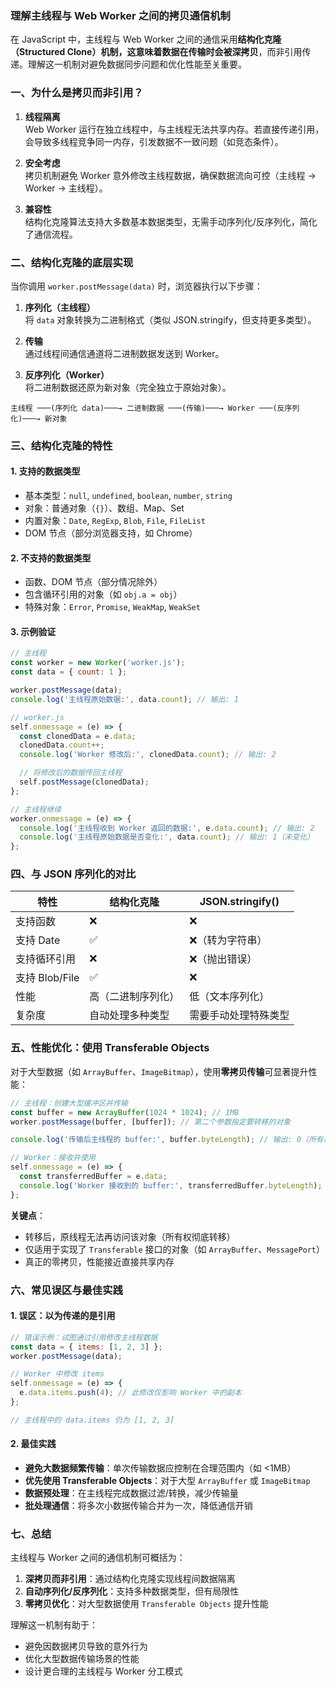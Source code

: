 ### 理解主线程与 Web Worker 之间的**拷贝通信机制**

在 JavaScript 中，主线程与 Web Worker 之间的通信采用**结构化克隆（Structured Clone）**机制，这意味着数据在传输时会被**深拷贝**，而非引用传递。理解这一机制对避免数据同步问题和优化性能至关重要。

### 一、为什么是拷贝而非引用？

1. **线程隔离**  
   Web Worker 运行在独立线程中，与主线程无法共享内存。若直接传递引用，会导致多线程竞争同一内存，引发数据不一致问题（如竞态条件）。

2. **安全考虑**  
   拷贝机制避免 Worker 意外修改主线程数据，确保数据流向可控（主线程 → Worker → 主线程）。

3. **兼容性**  
   结构化克隆算法支持大多数基本数据类型，无需手动序列化/反序列化，简化了通信流程。

### 二、结构化克隆的底层实现

当你调用 `worker.postMessage(data)` 时，浏览器执行以下步骤：

1. **序列化（主线程）**  
   将 `data` 对象转换为二进制格式（类似 JSON.stringify，但支持更多类型）。

2. **传输**  
   通过线程间通信通道将二进制数据发送到 Worker。

3. **反序列化（Worker）**  
   将二进制数据还原为新对象（完全独立于原始对象）。

```plaintext
主线程 ───(序列化 data)───→ 二进制数据 ───(传输)───→ Worker ───(反序列化)───→ 新对象
```

### 三、结构化克隆的特性

#### 1. **支持的数据类型**

- 基本类型：`null`, `undefined`, `boolean`, `number`, `string`
- 对象：普通对象（`{}`）、数组、Map、Set
- 内置对象：`Date`, `RegExp`, `Blob`, `File`, `FileList`
- DOM 节点（部分浏览器支持，如 Chrome）

#### 2. **不支持的数据类型**

- 函数、DOM 节点（部分情况除外）
- 包含循环引用的对象（如 `obj.a = obj`）
- 特殊对象：`Error`, `Promise`, `WeakMap`, `WeakSet`

#### 3. **示例验证**

```javascript
// 主线程
const worker = new Worker('worker.js');
const data = { count: 1 };

worker.postMessage(data);
console.log('主线程原始数据:', data.count); // 输出: 1

// worker.js
self.onmessage = (e) => {
  const clonedData = e.data;
  clonedData.count++;
  console.log('Worker 修改后:', clonedData.count); // 输出: 2

  // 将修改后的数据传回主线程
  self.postMessage(clonedData);
};

// 主线程继续
worker.onmessage = (e) => {
  console.log('主线程收到 Worker 返回的数据:', e.data.count); // 输出: 2
  console.log('主线程原始数据是否变化:', data.count); // 输出: 1（未变化）
};
```

### 四、与 JSON 序列化的对比

| 特性           | 结构化克隆         | JSON.stringify()     |
| -------------- | ------------------ | -------------------- |
| 支持函数       | ❌                 | ❌                   |
| 支持 Date      | ✅                 | ❌（转为字符串）     |
| 支持循环引用   | ❌                 | ❌（抛出错误）       |
| 支持 Blob/File | ✅                 | ❌                   |
| 性能           | 高（二进制序列化） | 低（文本序列化）     |
| 复杂度         | 自动处理多种类型   | 需要手动处理特殊类型 |

### 五、性能优化：使用 Transferable Objects

对于大型数据（如 `ArrayBuffer`、`ImageBitmap`），使用**零拷贝传输**可显著提升性能：

```javascript
// 主线程：创建大型缓冲区并传输
const buffer = new ArrayBuffer(1024 * 1024); // 1MB
worker.postMessage(buffer, [buffer]); // 第二个参数指定要转移的对象

console.log('传输后主线程的 buffer:', buffer.byteLength); // 输出: 0（所有权已转移）

// Worker：接收并使用
self.onmessage = (e) => {
  const transferredBuffer = e.data;
  console.log('Worker 接收到的 buffer:', transferredBuffer.byteLength); // 输出: 1048576
};
```

**关键点**：

- 转移后，原线程无法再访问该对象（所有权彻底转移）
- 仅适用于实现了 `Transferable` 接口的对象（如 `ArrayBuffer`、`MessagePort`）
- 真正的零拷贝，性能接近直接共享内存

### 六、常见误区与最佳实践

#### 1. **误区：以为传递的是引用**

```javascript
// 错误示例：试图通过引用修改主线程数据
const data = { items: [1, 2, 3] };
worker.postMessage(data);

// Worker 中修改 items
self.onmessage = (e) => {
  e.data.items.push(4); // 此修改仅影响 Worker 中的副本
};

// 主线程中的 data.items 仍为 [1, 2, 3]
```

#### 2. **最佳实践**

- **避免大数据频繁传输**：单次传输数据应控制在合理范围内（如 <1MB）
- **优先使用 Transferable Objects**：对于大型 `ArrayBuffer` 或 `ImageBitmap`
- **数据预处理**：在主线程完成数据过滤/转换，减少传输量
- **批处理通信**：将多次小数据传输合并为一次，降低通信开销

### 七、总结

主线程与 Worker 之间的通信机制可概括为：

1. **深拷贝而非引用**：通过结构化克隆实现线程间数据隔离
2. **自动序列化/反序列化**：支持多种数据类型，但有局限性
3. **零拷贝优化**：对大型数据使用 `Transferable Objects` 提升性能

理解这一机制有助于：

- 避免因数据拷贝导致的意外行为
- 优化大型数据传输场景的性能
- 设计更合理的主线程与 Worker 分工模式
